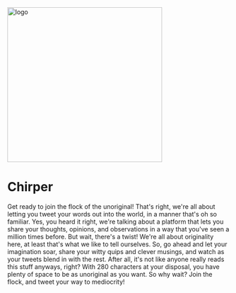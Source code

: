 <img align="center" width="350" alt="logo" src="https://user-images.githubusercontent.com/63298010/219892386-5aad4847-d76f-43ec-8ed6-0311d09d131a.png">

# Chirper
Get ready to join the flock of the unoriginal! That's right, we're all about letting you tweet your words out into the world, in a manner that's oh so familiar. Yes, you heard it right, we're talking about a platform that lets you share your thoughts, opinions, and observations in a way that you've seen a million times before. But wait, there's a twist! We're all about originality here, at least that's what we like to tell ourselves. So, go ahead and let your imagination soar, share your witty quips and clever musings, and watch as your tweets blend in with the rest. After all, it's not like anyone really reads this stuff anyways, right? With 280 characters at your disposal, you have plenty of space to be as unoriginal as you want. So why wait? Join the flock, and tweet your way to mediocrity!
